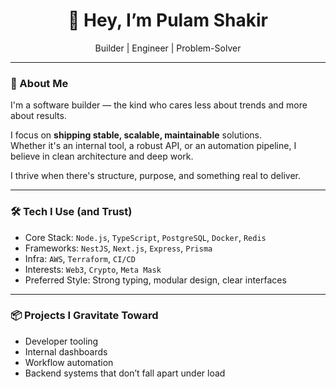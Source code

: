 <h1 align="center">🔧 Hey, I’m Pulam Shakir</h1>
<p align="center">Builder | Engineer | Problem-Solver</p>

---

### 🧱 About Me

I'm a software builder — the kind who cares less about trends and more about results.

I focus on **shipping stable, scalable, maintainable** solutions.  
Whether it's an internal tool, a robust API, or an automation pipeline, I believe in clean architecture and deep work.

I thrive when there's structure, purpose, and something real to deliver.

---

### 🛠️ Tech I Use (and Trust)

- Core Stack: `Node.js`, `TypeScript`, `PostgreSQL`, `Docker`, `Redis`
- Frameworks: `NestJS`, `Next.js`, `Express`, `Prisma`
- Infra: `AWS`, `Terraform`, `CI/CD`
- Interests: `Web3`, `Crypto`, `Meta Mask`
- Preferred Style: Strong typing, modular design, clear interfaces

---

### 📦 Projects I Gravitate Toward

- Developer tooling
- Internal dashboards
- Workflow automation
- Backend systems that don’t fall apart under load



